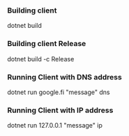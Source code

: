 ### Building client

dotnet build

### Building client Release

dotnet build -c Release

### Running Client with DNS address

dotnet run google.fi "message" dns

### Running Client with IP address

dotnet run 127.0.0.1 "message" ip